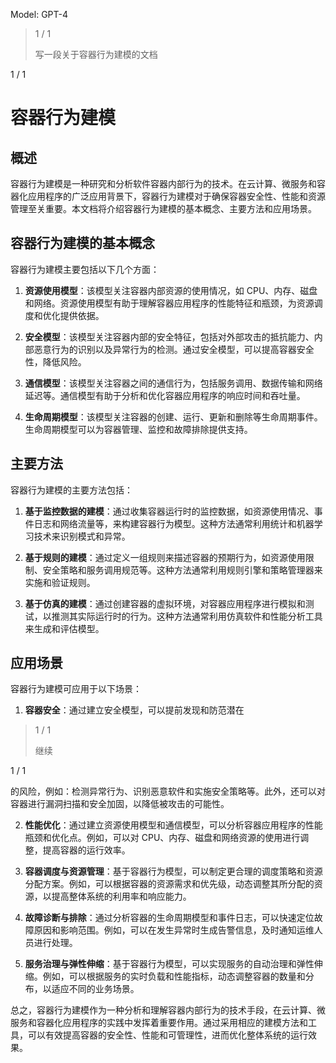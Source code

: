 Model: GPT-4

> 1 / 1
> 
> 写一段关于容器行为建模的文档

1 / 1

容器行为建模
======

概述
--

容器行为建模是一种研究和分析软件容器内部行为的技术。在云计算、微服务和容器化应用程序的广泛应用背景下，容器行为建模对于确保容器安全性、性能和资源管理至关重要。本文档将介绍容器行为建模的基本概念、主要方法和应用场景。

容器行为建模的基本概念
-----------

容器行为建模主要包括以下几个方面：

1.  **资源使用模型**：该模型关注容器内部资源的使用情况，如 CPU、内存、磁盘和网络。资源使用模型有助于理解容器应用程序的性能特征和瓶颈，为资源调度和优化提供依据。
    
2.  **安全模型**：该模型关注容器内部的安全特征，包括对外部攻击的抵抗能力、内部恶意行为的识别以及异常行为的检测。通过安全模型，可以提高容器安全性，降低风险。
    
3.  **通信模型**：该模型关注容器之间的通信行为，包括服务调用、数据传输和网络延迟等。通信模型有助于分析和优化容器应用程序的响应时间和吞吐量。
    
4.  **生命周期模型**：该模型关注容器的创建、运行、更新和删除等生命周期事件。生命周期模型可以为容器管理、监控和故障排除提供支持。
    

主要方法
----

容器行为建模的主要方法包括：

1.  **基于监控数据的建模**：通过收集容器运行时的监控数据，如资源使用情况、事件日志和网络流量等，来构建容器行为模型。这种方法通常利用统计和机器学习技术来识别模式和异常。
    
2.  **基于规则的建模**：通过定义一组规则来描述容器的预期行为，如资源使用限制、安全策略和服务调用规范等。这种方法通常利用规则引擎和策略管理器来实施和验证规则。
    
3.  **基于仿真的建模**：通过创建容器的虚拟环境，对容器应用程序进行模拟和测试，以推测其实际运行时的行为。这种方法通常利用仿真软件和性能分析工具来生成和评估模型。
    

应用场景
----

容器行为建模可应用于以下场景：

1.  **容器安全**：通过建立安全模型，可以提前发现和防范潜在

> 1 / 1
> 
> 继续

1 / 1

的风险，例如：检测异常行为、识别恶意软件和实施安全策略等。此外，还可以对容器进行漏洞扫描和安全加固，以降低被攻击的可能性。

2.  **性能优化**：通过建立资源使用模型和通信模型，可以分析容器应用程序的性能瓶颈和优化点。例如，可以对 CPU、内存、磁盘和网络资源的使用进行调整，提高容器的运行效率。
    
3.  **容器调度与资源管理**：基于容器行为模型，可以制定更合理的调度策略和资源分配方案。例如，可以根据容器的资源需求和优先级，动态调整其所分配的资源，以提高整体系统的利用率和响应能力。
    
4.  **故障诊断与排除**：通过分析容器的生命周期模型和事件日志，可以快速定位故障原因和影响范围。例如，可以在发生异常时生成告警信息，及时通知运维人员进行处理。
    
5.  **服务治理与弹性伸缩**：基于容器行为模型，可以实现服务的自动治理和弹性伸缩。例如，可以根据服务的实时负载和性能指标，动态调整容器的数量和分布，以适应不同的业务场景。
    

总之，容器行为建模作为一种分析和理解容器内部行为的技术手段，在云计算、微服务和容器化应用程序的实践中发挥着重要作用。通过采用相应的建模方法和工具，可以有效提高容器的安全性、性能和可管理性，进而优化整体系统的运行效果。